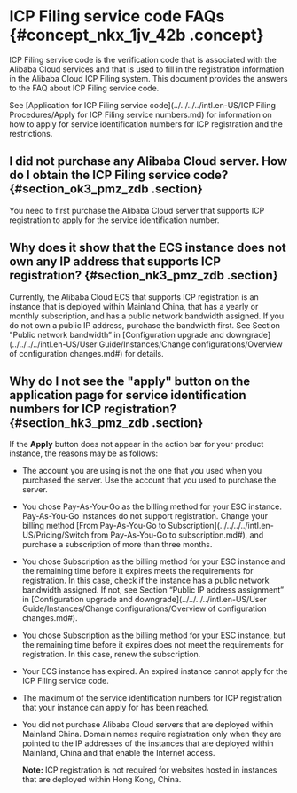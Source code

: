 # ICP Filing service code FAQs {#concept_nkx_1jv_42b .concept}

ICP Filing service code is the verification code that is associated with the Alibaba Cloud services and that is used to fill in the registration information in the Alibaba Cloud ICP Filing system. This document provides the answers to the FAQ about ICP Filing service code.

See [Application for ICP Filing service code](../../../../intl.en-US/ICP Filing Procedures/Apply for ICP Filing service numbers.md) for information on how to apply for service identification numbers for ICP registration and the restrictions.

## I did not purchase any Alibaba Cloud server. How do I obtain the ICP Filing service code? {#section_ok3_pmz_zdb .section}

You need to first purchase the Alibaba Cloud server that supports ICP registration to apply for the service identification number.

## Why does it show that the ECS instance does not own any IP address that supports ICP registration? {#section_nk3_pmz_zdb .section}

Currently, the Alibaba Cloud ECS that supports ICP registration is an instance that is deployed within Mainland China, that has a yearly or monthly subscription, and has a public network bandwidth assigned. If you do not own a public IP address, purchase the bandwidth first. See Section "Public network bandwidth” in [Configuration upgrade and downgrade](../../../../intl.en-US/User Guide/Instances/Change configurations/Overview of configuration changes.md#) for details.

## Why do I not see the "apply" button on the application page for service identification numbers for ICP registration? {#section_hk3_pmz_zdb .section}

If the **Apply** button does not appear in the action bar for your product instance, the reasons may be as follows:

-   The account you are using is not the one that you used when you purchased the server. Use the account that you used to purchase the server.
-   You chose Pay-As-You-Go as the billing method for your ESC instance. Pay-As-You-Go instances do not support registration. Change your billing method [From Pay-As-You-Go to Subscription](../../../../intl.en-US/Pricing/Switch from Pay-As-You-Go to subscription.md#), and purchase a subscription of more than three months.
-   You chose Subscription as the billing method for your ESC instance and the remaining time before it expires meets the requirements for registration. In this case, check if the instance has a public network bandwidth assigned. If not, see Section “Public IP address assignment” in [Configuration upgrade and downgrade](../../../../intl.en-US/User Guide/Instances/Change configurations/Overview of configuration changes.md#).
-   You chose Subscription as the billing method for your ESC instance, but the remaining time before it expires does not meet the requirements for registration. In this case, renew the subscription.
-   Your ECS instance has expired. An expired instance cannot apply for the ICP Filing service code.
-   The maximum of the service identification numbers for ICP registration that your instance can apply for has been reached.
-   You did not purchase Alibaba Cloud servers that are deployed within Mainland China. Domain names require registration only when they are pointed to the IP addresses of the instances that are deployed within Mainland, China and that enable the Internet access.

    **Note:** ICP registration is not required for websites hosted in instances that are deployed within Hong Kong, China.


